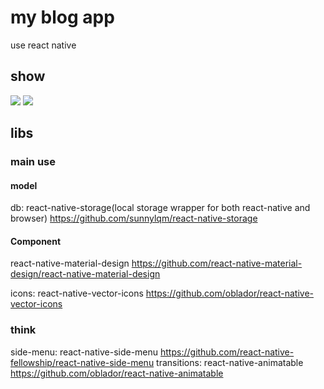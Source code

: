 # my blog app
use react native

## show
![](http://7xkpdt.com1.z0.glb.clouddn.com/70796a897d5aeec0b89fabe4adbe29c1.png)
![](http://7xkpdt.com1.z0.glb.clouddn.com/86ea05639e54253d203fe8a86cbb3708.png)

## libs
### main use

#### model
db: react-native-storage(local storage wrapper for both react-native and browser) https://github.com/sunnylqm/react-native-storage

#### Component
react-native-material-design https://github.com/react-native-material-design/react-native-material-design

icons: react-native-vector-icons https://github.com/oblador/react-native-vector-icons

### think
side-menu: react-native-side-menu https://github.com/react-native-fellowship/react-native-side-menu
transitions: react-native-animatable https://github.com/oblador/react-native-animatable
